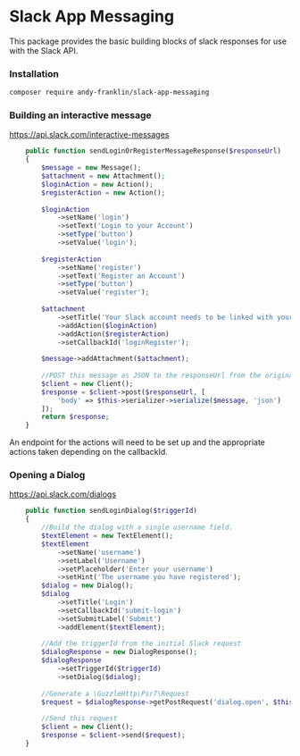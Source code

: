 # Slack App Messaging

This package provides the basic building blocks of slack responses for use with the Slack API.

### Installation

```bash
composer require andy-franklin/slack-app-messaging
```

### Building an interactive message
https://api.slack.com/interactive-messages

```php
    public function sendLoginOrRegisterMessageResponse($responseUrl)
    {
        $message = new Message();
        $attachment = new Attachment();
        $loginAction = new Action();
        $registerAction = new Action();
        
        $loginAction
            ->setName('login')
            ->setText('Login to your Account')
            ->setType('button')
            ->setValue('login');
            
        $registerAction
            ->setName('register')
            ->setText('Register an Account')
            ->setType('button')
            ->setValue('register');
            
        $attachment
            ->setTitle('Your Slack account needs to be linked with your account to continue.')
            ->addAction($loginAction)
            ->addAction($registerAction)
            ->setCallbackId('loginRegister');
            
        $message->addAttachment($attachment);
        
        //POST this message as JSON to the responseUrl from the original Slack request
        $client = new Client();
        $response = $client->post($responseUrl, [
            'body' => $this->serializer->serialize($message, 'json')
        ]);
        return $response;
    }
```

An endpoint for the actions will need to be set up and the appropriate actions taken depending on the callbackId.

### Opening a Dialog
https://api.slack.com/dialogs

```php
    public function sendLoginDialog($triggerId)
    {
        //Build the dialog with a single username field.
        $textElement = new TextElement();
        $textElement
            ->setName('username')
            ->setLabel('Username')
            ->setPlaceholder('Enter your username')
            ->setHint('The username you have registered');
        $dialog = new Dialog();
        $dialog
            ->setTitle('Login')
            ->setCallbackId('submit-login')
            ->setSubmitLabel('Submit')
            ->addElement($textElement);
        
        //Add the triggerId from the initial Slack request
        $dialogResponse = new DialogResponse();
        $dialogResponse
            ->setTriggerId($triggerId)
            ->setDialog($dialog);
        
        //Generate a \GuzzleHttp\Psr7\Request
        $request = $dialogResponse->getPostRequest('dialog.open', $this->serializer, $this->slackXoxpToken);
        
        //Send this request
        $client = new Client();
        $response = $client->send($request);
    }
```
